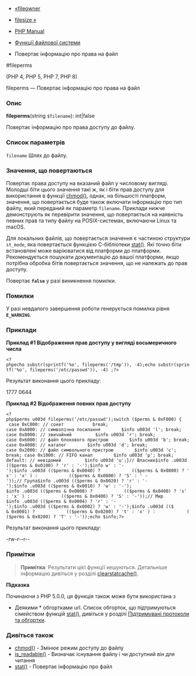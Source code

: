 - [«fileowner](function.fileowner.md)
- [filesize »](function.filesize.md)

- [PHP Manual](index.md)
- [Функції файлової системи](ref.filesystem.md)
- Повертає інформацію про права на файл

#fileperms

(PHP 4, PHP 5, PHP 7, PHP 8)

fileperms — Повертає інформацію про права на файл

### Опис

**fileperms**(string `$filename`): int\|false

Повертає інформацію про права доступу до файлу.

### Список параметрів

`filename`
Шлях до файлу.

### Значення, що повертаються

Повертає права доступу на вказаний файл у числовому вигляді. Молодші біти
цього значення такі ж, як і біти прав доступу для використання в
функції [chmod()](function.chmod.md), однак, на більшості платформ,
значення, що повертається буде також включати інформацію про тип файлу,
який переданий як параметр `filename`. Приклади нижче
демонструють як перевірити значення, що повертається на наявність
певних прав та типу файлу на POSIX-системах, включаючи Linux та macOS.

Для локальних файлів, що повертається значення є частиною структури
`st_mode`, яка повертається функцією С-бібліотеки
[stat()](function.stat.md). Які точно біти встановлені може
варіюватися від платформи до платформи. Рекомендується пошукати
документацію до вашої платформи, якщо потрібна обробка бітів
повертається значення, що не належать до прав доступу.

Повертає **`false`** у разі виникнення помилки.

### Помилки

У разі невдалого завершення роботи генерується помилка рівня
**`E_WARNING`**.

### Приклади

**Приклад #1 Відображення прав доступу у вигляді восьмеричного числа**

` <?phpecho substr(sprintf('%o', fileperms('/tmp')), -4);echo substr(sprintf('%o', fileperms('/etc/passwd')), -4) ;?> `

Результат виконання цього прикладу:

1777
0644

**Приклад #2 Відображення повних прав доступу**

` <?php$perms u003d fileperms('/etc/passwd');switch ($perms & 0xF000) {    case 0xC000: // сокет           break; case 0xA000: // символічна посилання        $info u003d 'l'; break; case 0x8000: // звичайний         $info u003d 'r'; break; case 0x6000: // файл блокового пристрою        $info u003d 'b'; break; case 0x4000: // каталог        $info u003d 'd'; break; case 0x2000: // файл символьного пристрою        $info u003d 'c'; break; case 0x1000: // FIFO канал        $info u003d 'p'; break; default: // невідомий         $info u003d 'u';}// Власник$info .u003d (($perms & 0x0100) ? 'r' : '-');$info w' : '-');$info .u003d (($perms & 0x0040) ?            (($perms & 0x0800) ? 's' : 'x' ) :            (($perms & 0x0800) ? 'S' : ' -'));// Група$info .u003d (($perms & 0x0020) ? 'r' : '-');$info .u003d (($perms & 0x0010) ? 'w' : '-'); $info .u003d (($perms & 0x0008) ?            (($perms & 0x0400) ? 's' : 'x' ) :            (($perms & 0x0400) ? 'S' : '-'));// Мир $info .u003d (($perms & 0x0004) ? 'r' : '-');$info .u003d (($perms & 0x0002) ? 'w' : '-');$info .u003d (($ & 0x0001) ?            (($perms & 0x0200) ? 't' : 'x' ) :            (($perms & 0x0200) ? 'T' : '-'));echo $info;?> `

Результат виконання цього прикладу:

-rw-r--r--

### Примітки

> **Примітка**: Результати цієї функції кешуються. Детальніше
> інформацію дивіться у розділі
> [clearstatcache()](function.clearstatcache.md).

**Підказка**

Починаючи з PHP 5.0.0, ця функція також може бути використана з
* Деякими * обгортками url. Список обгорток, що підтримуються сімейством
функцій [stat()](function.stat.md), дивіться у розділі [Підтримувані
протоколи та обгортки](wrappers.md).

### Дивіться також

- [chmod()](function.chmod.md) - Змінює режим доступу до файлу
- [is_readable()](function.is-readable.md) - Визначає
існування файлу і чи доступний він для читання
- [stat()](function.stat.md) - Повертає інформацію про файл
